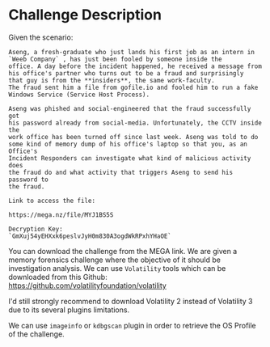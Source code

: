 # Challenge Description

Given the scenario:
```
Aseng, a fresh-graduate who just lands his first job as an intern in
`Weeb Company` , has just been fooled by someone inside the
office. A day before the incident happened, he received a message from
his office's partner who turns out to be a fraud and surprisingly
that guy is from the **insiders**, the same work-faculty.
The fraud sent him a file from gofile.io and fooled him to run a fake 
Windows Service (Service Host Process).

Aseng was phished and social-engineered that the fraud successfully got
his password already from social-media. Unfortunately, the CCTV inside the
work office has been turned off since last week. Aseng was told to do 
some kind of memory dump of his office's laptop so that you, as an Office's
Incident Responders can investigate what kind of malicious activity does
the fraud do and what activity that triggers Aseng to send his password to
the fraud.

Link to access the file:

https://mega.nz/file/MYJ1BS5S

Decryption Key:
`GmXuj54yEHXxk6peslvJyH0m830A3ogdWkRPxhYHaOE`
```

You can download the challenge from the MEGA link. We are given a memory forensics challenge
where the objective of it should be investigation analysis. 
We can use `Volatility` tools which can be downloaded from this Github:
https://github.com/volatilityfoundation/volatility

I'd still strongly recommend to download Volatility 2 instead of Volatility 3 due to
its several plugins limitations.

We can use `imageinfo` or `kdbgscan` plugin in order to retrieve the OS Profile of the challenge.


